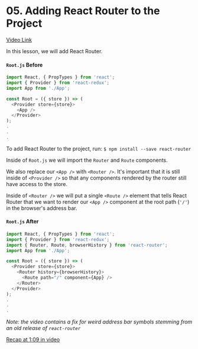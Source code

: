 # 05. Adding React Router to the Project
[Video Link](https://egghead.io/lessons/javascript-redux-adding-react-router-to-the-project?series=building-react-applications-with-idiomatic-redux)

In this lesson, we will add React Router.

#### `Root.js` Before
```javascript
import React, { PropTypes } from 'react';
import { Provider } from 'react-redux';
import App from './App';

const Root = ({ store }) => (
  <Provider store={store}>
    <App />
  </Provider>
);
.
.
.
```

To add React Router to the project, run:
`$ npm install --save react-router`

Inside of `Root.js` we will import the `Router` and `Route` components.

We also replace our `<App />` with `<Router />`. It's important that it is still inside of `<Provider />` so that any components rendered by the router still have access to the store.

Inside of `<Router />` we will put a single `<Route />` element that tells React Router that we want to render our `<App />` component at the root path (`'/'`) in the browser's address bar.

#### `Root.js` After
```javascript
import React, { PropTypes } from 'react';
import { Provider } from 'react-redux';
import { Router, Route, browserHistory } from 'react-router';
import App from './App';

const Root = ({ store }) => (
  <Provider store={store}>
    <Router history={browserHistory}>
      <Route path="/" component={App} />
    </Router>
  </Provider>
);
.
.
.
```

_Note: the video contains a fix for weird address bar symbols stemming from an old release of `react-router`_

[Recap at 1:09 in video](https://egghead.io/lessons/javascript-redux-adding-react-router-to-the-project?series=building-react-applications-with-idiomatic-redux#/tab-transcript)
